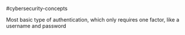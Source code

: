 #cybersecurity-concepts 

Most basic type of authentication, which only requires one factor, like a username and password